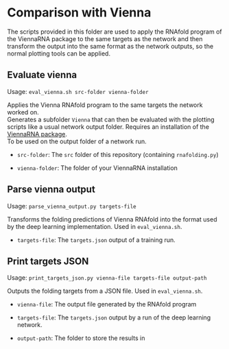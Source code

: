 # Comparison with Vienna

The scripts provided in this folder are used to apply the RNAfold program of
the ViennaRNA package to the same targets as the network and then transform
the output into the same format as the network outputs, so the normal plotting
tools can be applied.


## Evaluate vienna

Usage: `eval_vienna.sh src-folder vienna-folder`

Applies the Vienna RNAfold program to the same targets the network worked on.  
Generates a subfolder `Vienna` that can then be evaluated with the plotting
scripts like a usual network output folder.
Requires an installation of the [ViennaRNA package](https://www.tbi.univie.ac.at/RNA/).  
To be used on the output folder of a network run.

* `src-folder`: The `src` folder of this repository (containing `rnafolding.py`)

* `vienna-folder`: The folder of your ViennaRNA installation


## Parse vienna output

Usage: `parse_vienna_output.py targets-file`

Transforms the folding predictions of Vienna RNAfold into the format used
by the deep learning implementation. Used in `eval_vienna.sh`.

* `targets-file`: The `targets.json` output of a training run.


## Print targets JSON

Usage: `print_targets_json.py vienna-file targets-file output-path`

Outputs the folding targets from a JSON file. Used in `eval_vienna.sh`.

* `vienna-file`: The output file generated by the RNAfold program

* `targets-file`: The `targets.json` output by a run of the deep learning network.

* `output-path`: The folder to store the results in
